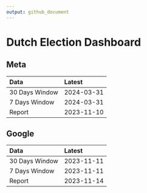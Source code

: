 ```yaml
---
output: github_document
---
```


# Dutch Election Dashboard



## Meta


|Data           |Latest     |
|:--------------|:----------|
|30 Days Window |2024-03-31 |
|7 Days Window  |2024-03-31 |
|Report         |2023-11-10 |

## Google


|Data           |Latest     |
|:--------------|:----------|
|30 Days Window |2023-11-11 |
|7 Days Window  |2023-11-11 |
|Report         |2023-11-14 |
